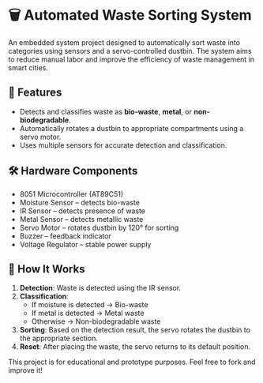 # 🗑️ Automated Waste Sorting System

An embedded system project designed to automatically sort waste into categories using sensors and a servo-controlled dustbin. The system aims to reduce manual labor and improve the efficiency of waste management in smart cities.

## 🔧 Features

- Detects and classifies waste as **bio-waste**, **metal**, or **non-biodegradable**.
- Automatically rotates a dustbin to appropriate compartments using a servo motor.
- Uses multiple sensors for accurate detection and classification.

## 🛠️ Hardware Components

- 8051 Microcontroller (AT89C51)
- Moisture Sensor – detects bio-waste
- IR Sensor – detects presence of waste
- Metal Sensor – detects metallic waste
- Servo Motor – rotates dustbin by 120° for sorting
- Buzzer – feedback indicator
- Voltage Regulator – stable power supply


## 🧠 How It Works

1. **Detection**: Waste is detected using the IR sensor.
2. **Classification**:
   - If moisture is detected → Bio-waste
   - If metal is detected → Metal waste
   - Otherwise → Non-biodegradable waste
3. **Sorting**: Based on the detection result, the servo rotates the dustbin to the appropriate section.
4. **Reset**: After placing the waste, the servo returns to its default position.


This project is for educational and prototype purposes. Feel free to fork and improve it!



